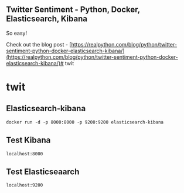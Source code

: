 ## Twitter Sentiment - Python, Docker, Elasticsearch, Kibana

So easy!

Check out the blog post - [https://realpython.com/blog/python/twitter-sentiment-python-docker-elasticsearch-kibana/](https://realpython.com/blog/python/twitter-sentiment-python-docker-elasticsearch-kibana/)# twit
# twit

## Elasticsearch-kibana

```
docker run -d -p 8000:8000 -p 9200:9200 elasticsearch-kibana
```

## Test Kibana
```
localhost:8000
```

## Test Elasticseaarch
```
localhost:9200
```
